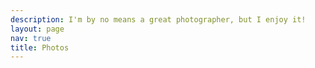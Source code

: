 ```yaml
---
description: I'm by no means a great photographer, but I enjoy it!
layout: page
nav: true
title: Photos
---
```


<div id="instafeed"></div>
